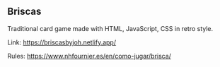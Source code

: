 <h2>Briscas</h2>
<p>Traditional card game made with HTML, JavaScript, CSS in retro style.</p>
<p>Link: <a href="https://briscasbyjoh.netlify.app/">https://briscasbyjoh.netlify.app/</a></p>
<p>Rules: <a href="https://www.nhfournier.es/en/como-jugar/brisca/">https://www.nhfournier.es/en/como-jugar/brisca/</a></p>
